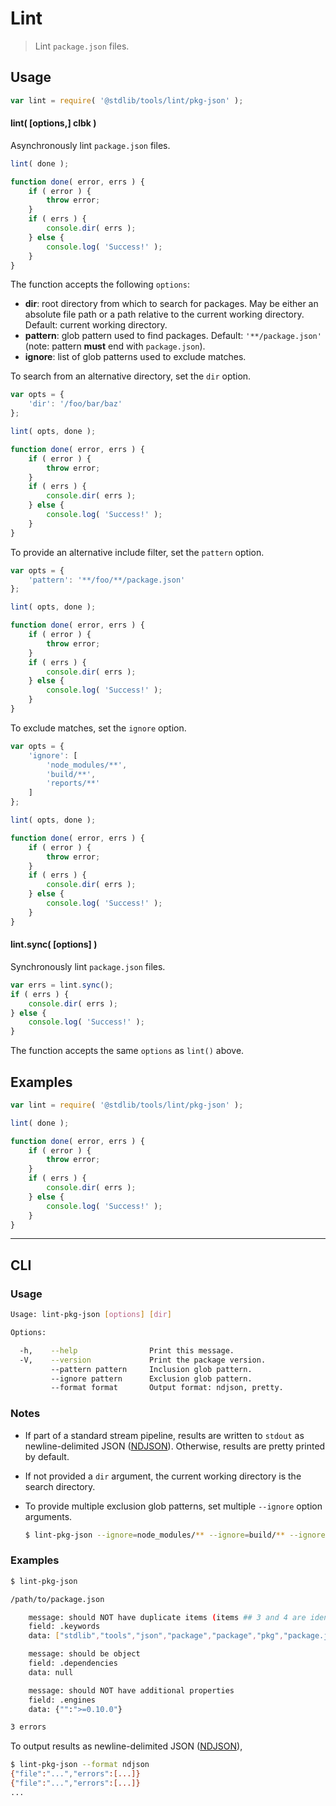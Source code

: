 # Lint

> Lint `package.json` files.


<section class="usage">

## Usage

``` javascript
var lint = require( '@stdlib/tools/lint/pkg-json' );
```

#### lint( \[options,\] clbk )

Asynchronously lint `package.json` files.

``` javascript
lint( done );

function done( error, errs ) {
    if ( error ) {
        throw error;
    }
    if ( errs ) {
        console.dir( errs );
    } else {
        console.log( 'Success!' );
    }
}
```

The function accepts the following `options`:

* __dir__: root directory from which to search for packages. May be either an absolute file path or a path relative to the current working directory. Default: current working directory.
* __pattern__: glob pattern used to find packages. Default: `'**/package.json'` (note: pattern __must__ end with `package.json`).
* __ignore__: list of glob patterns used to exclude matches.

To search from an alternative directory, set the `dir` option.

``` javascript
var opts = {
    'dir': '/foo/bar/baz'
};

lint( opts, done );

function done( error, errs ) {
    if ( error ) {
        throw error;
    }
    if ( errs ) {
        console.dir( errs );
    } else {
        console.log( 'Success!' );
    }
}
```

To provide an alternative include filter, set the `pattern` option.

``` javascript
var opts = {
    'pattern': '**/foo/**/package.json'
};

lint( opts, done );

function done( error, errs ) {
    if ( error ) {
        throw error;
    }
    if ( errs ) {
        console.dir( errs );
    } else {
        console.log( 'Success!' );
    }
}
```

To exclude matches, set the `ignore` option.

``` javascript
var opts = {
    'ignore': [
        'node_modules/**',
        'build/**',
        'reports/**'
    ]
};

lint( opts, done );

function done( error, errs ) {
    if ( error ) {
        throw error;
    }
    if ( errs ) {
        console.dir( errs );
    } else {
        console.log( 'Success!' );
    }
}
```


#### lint.sync( \[options\] )

Synchronously lint `package.json` files.

``` javascript
var errs = lint.sync();
if ( errs ) {
    console.dir( errs );
} else {
    console.log( 'Success!' );
}
```

The function accepts the same `options` as `lint()` above.

</section>

<!-- /.usage -->


<section class="notes">

</section>

<!-- /.notes -->


<section class="examples">

## Examples

``` javascript
var lint = require( '@stdlib/tools/lint/pkg-json' );

lint( done );

function done( error, errs ) {
    if ( error ) {
        throw error;
    }
    if ( errs ) {
        console.dir( errs );
    } else {
        console.log( 'Success!' );
    }
}
```

</section>

<!-- /.examples -->


---

<section class="cli">

## CLI

<section class="usage">

### Usage

``` bash
Usage: lint-pkg-json [options] [dir]

Options:

  -h,    --help                Print this message.
  -V,    --version             Print the package version.
         --pattern pattern     Inclusion glob pattern.
         --ignore pattern      Exclusion glob pattern.
         --format format       Output format: ndjson, pretty.
```

</section>

<!-- /.usage -->


<section class="notes">

### Notes

* If part of a standard stream pipeline, results are written to `stdout` as newline-delimited JSON ([NDJSON][ndjson]). Otherwise, results are pretty printed by default.

* If not provided a `dir` argument, the current working directory is the search directory.

* To provide multiple exclusion glob patterns, set multiple `--ignore` option arguments.

  ``` bash
  $ lint-pkg-json --ignore=node_modules/** --ignore=build/** --ignore=reports/**
  ```

</section>

<!-- /.notes -->


<section class="examples">

### Examples

``` bash
$ lint-pkg-json

/path/to/package.json

    message: should NOT have duplicate items (items ## 3 and 4 are identical)
    field: .keywords
    data: ["stdlib","tools","json","package","package","pkg","package.json","meta","validate","valid","check","test","isvalid","is","lint"]

    message: should be object
    field: .dependencies
    data: null

    message: should NOT have additional properties
    field: .engines
    data: {"":">=0.10.0"}

3 errors
```

To output results as newline-delimited JSON ([NDJSON][ndjson]),

``` bash
$ lint-pkg-json --format ndjson
{"file":"...","errors":[...]}
{"file":"...","errors":[...]}
...
```

</section>

<!-- /.examples -->

</section>

<!-- /.cli -->


<section class="links">

[ndjson]: http://ndjson.org/

</section>

<!-- /.links -->
